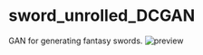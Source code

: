 # sword_unrolled_DCGAN
GAN for generating fantasy swords.
![preview](https://github.com/spode-sleep/sword_unrolled_DCGAN/blob/master/preview.jpg?raw=true)
